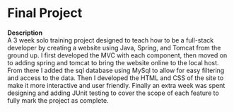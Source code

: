 # Final Project
<b>Description</b><br />
A 3 week solo training project designed to teach how to be a full-stack developer by creating a website using Java, Spring, and Tomcat from the ground up. I first developed the MVC with each component, then moved on to adding spring and tomcat to bring the website online to the local host. From there I added the sql database using MySql to allow for easy filtering and access to the data. Then I developed the HTML and CSS of the site to make it more interactive and user friendly. Finally an extra week was spent designing and adding JUnit testing to cover the scope of each feature to fully mark the project as complete.
